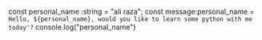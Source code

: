 const personal_name :string = "ali raza";
const message:personal_name = `Hello, ${personal_name}, would you like to learn some python with me today'?`
console.log("personal_name")
